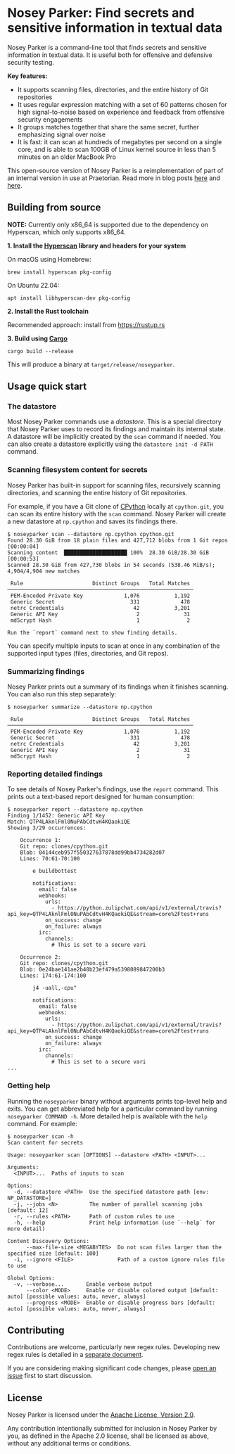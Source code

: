 # Nosey Parker: Find secrets and sensitive information in textual data

Nosey Parker is a command-line tool that finds secrets and sensitive information in textual data. It is useful both for offensive and defensive security testing.

**Key features:**
- It supports scanning files, directories, and the entire history of Git repositories
- It uses regular expression matching with a set of 60 patterns chosen for high signal-to-noise based on experience and feedback from offensive security engagements
- It groups matches together that share the same secret, further emphasizing signal over noise
- It is fast: it can scan at hundreds of megabytes per second on a single core, and is able to scan 100GB of Linux kernel source in less than 5 minutes on an older MacBook Pro

This open-source version of Nosey Parker is a reimplementation of part of an internal version in use at Praetorian. Read more in blog posts [here](https://www.praetorian.com/blog/nosey-parker-ai-secrets-scanner-release/) and [here](https://www.praetorian.com/blog/six-months-of-finding-secrets-with-nosey-parker/).


## Building from source

**NOTE:** Currently only x86_64 is supported due to the dependency on Hyperscan, which only supports x86_64.


**1. Install the [Hyperscan](https://github.com/intel/hyperscan) library and headers for your system**

On macOS using Homebrew:
```
brew install hyperscan pkg-config
```

On Ubuntu 22.04:
```
apt install libhyperscan-dev pkg-config
```

**2. Install the Rust toolchain**

Recommended approach: install from <https://rustup.rs>

**3. Build using [Cargo](https://doc.rust-lang.org/cargo/)**

```
cargo build --release
```
This will produce a binary at `target/release/noseyparker`.


## Usage quick start


### The datastore
Most Nosey Parker commands use a _datastore_.
This is a special directory that Nosey Parker uses to record its findings and maintain its internal state.
A datastore will be implicitly created by the `scan` command if needed.
You can also create a datastore explicitly using the `datastore init -d PATH` command.


### Scanning filesystem content for secrets
Nosey Parker has built-in support for scanning files, recursively scanning directories, and scanning the entire history of Git repositories.

For example, if you have a Git clone of [CPython](https://github.com/python/cpython) locally at `cpython.git`, you can scan its entire history with the `scan` command.
Nosey Parker will create a new datastore at `np.cpython` and saves its findings there.
```
$ noseyparker scan --datastore np.cpython cpython.git
Found 28.30 GiB from 18 plain files and 427,712 blobs from 1 Git repos [00:00:04]
Scanning content  ████████████████████ 100%  28.30 GiB/28.30 GiB  [00:00:53]
Scanned 28.30 GiB from 427,730 blobs in 54 seconds (538.46 MiB/s); 4,904/4,904 new matches

 Rule                      Distinct Groups   Total Matches
───────────────────────────────────────────────────────────
 PEM-Encoded Private Key             1,076           1,192
 Generic Secret                        331             478
 netrc Credentials                      42           3,201
 Generic API Key                         2              31
 md5crypt Hash                           1               2

Run the `report` command next to show finding details.
```

You can specify multiple inputs to scan at once in any combination of the supported input types (files, directories, and Git repos).


### Summarizing findings
Nosey Parker prints out a summary of its findings when it finishes
scanning.  You can also run this step separately:
```
$ noseyparker summarize --datastore np.cpython

 Rule                      Distinct Groups   Total Matches
───────────────────────────────────────────────────────────
 PEM-Encoded Private Key             1,076           1,192
 Generic Secret                        331             478
 netrc Credentials                      42           3,201
 Generic API Key                         2              31
 md5crypt Hash                           1               2
```


### Reporting detailed findings
To see details of Nosey Parker's findings, use the `report` command.
This prints out a text-based report designed for human consumption:
```
$ noseyparker report --datastore np.cpython
Finding 1/1452: Generic API Key
Match: QTP4LAknlFml0NuPAbCdtvH4KQaokiQE
Showing 3/29 occurrences:

    Occurrence 1:
    Git repo: clones/cpython.git
    Blob: 04144ceb957f550327637878dd99bb4734282d07
    Lines: 70:61-70:100

        e buildbottest

        notifications:
          email: false
          webhooks:
            urls:
              - https://python.zulipchat.com/api/v1/external/travis?api_key=QTP4LAknlFml0NuPAbCdtvH4KQaokiQE&stream=core%2Ftest+runs
            on_success: change
            on_failure: always
          irc:
            channels:
              # This is set to a secure vari

    Occurrence 2:
    Git repo: clones/cpython.git
    Blob: 0e24bae141ae2b48b23ef479a5398089847200b3
    Lines: 174:61-174:100

        j4 -uall,-cpu"

        notifications:
          email: false
          webhooks:
            urls:
              - https://python.zulipchat.com/api/v1/external/travis?api_key=QTP4LAknlFml0NuPAbCdtvH4KQaokiQE&stream=core%2Ftest+runs
            on_success: change
            on_failure: always
          irc:
            channels:
              # This is set to a secure vari
...
```


### Getting help
Running the `noseyparker` binary without arguments prints top-level help and exits.
You can get abbreviated help for a particular command by running `noseyparker COMMAND -h`.
More detailed help is available with the `help` command.
For example:
```
$ noseyparker scan -h
Scan content for secrets

Usage: noseyparker scan [OPTIONS] --datastore <PATH> <INPUT>...

Arguments:
  <INPUT>...  Paths of inputs to scan

Options:
  -d, --datastore <PATH>  Use the specified datastore path [env: NP_DATASTORE=]
  -j, --jobs <N>          The number of parallel scanning jobs [default: 12]
  -r, --rules <PATH>      Path of custom rules to use
  -h, --help              Print help information (use `--help` for more detail)

Content Discovery Options:
      --max-file-size <MEGABYTES>  Do not scan files larger than the specified size [default: 100]
  -i, --ignore <FILE>              Path of a custom ignore rules file to use

Global Options:
  -v, --verbose...       Enable verbose output
      --color <MODE>     Enable or disable colored output [default: auto] [possible values: auto, never, always]
      --progress <MODE>  Enable or disable progress bars [default: auto] [possible values: auto, never, always]
```


## Contributing
Contributions are welcome, particularly new regex rules.
Developing new regex rules is detailed in a [separate document](docs/RULES.md).

If you are considering making significant code changes, please [open an issue](https://github.com/praetorian-inc/noseyparker/issues/new) first to start discussion.


## License
Nosey Parker is licensed under the [Apache License, Version 2.0](LICENSE-APACHE).

Any contribution intentionally submitted for inclusion in Nosey Parker by you, as defined in the Apache 2.0 license, shall be licensed as above, without any additional terms or conditions.
